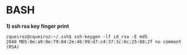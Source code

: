 # BASH

**1) ssh rsa key finger print**
```
cqueiroz@cqueiroz:~/.ssh$ ssh-keygen -lf id_rsa -E md5
2048 MD5:0e:a9:0e:79:84:2e:46:99:d7:c4:37:3c:6c:25:88:2f no comment (RSA)
```

